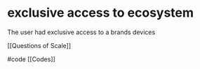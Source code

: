 # exclusive access to ecosystem
The user had exclusive access to a brands devices

[[Questions of Scale]]

#code [[Codes]] 